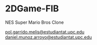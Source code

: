 # 2DGame-FIB
 NES Super Mario Bros Clone

pol.garrido.melis@estudiantat.upc.edu
daniel.munoz.arroyo@estudiantat.upc.edu

